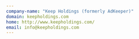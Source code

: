 ```yaml
---
company-name: "Keep Holdings (formerly AdKeeper)"
domain: keepholdings.com
home: http://www.keepholdings.com/
email: info@keepholdings.com
---
```




